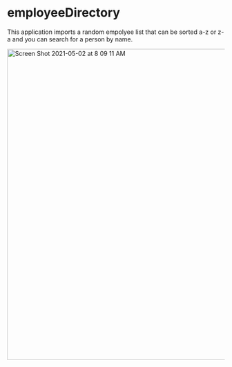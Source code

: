 # employeeDirectory
This application imports a random empolyee list that can be sorted a-z or z-a and you can search for a person by name.


<img width="720" alt="Screen Shot 2021-05-02 at 8 09 11 AM" src="https://user-images.githubusercontent.com/71075507/118154492-1c620280-b3e5-11eb-9185-7ed331062f8d.png">

